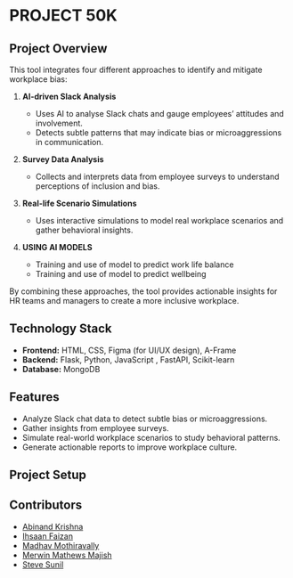 # PROJECT 50K


## Project Overview

This tool integrates four different approaches to identify and mitigate workplace bias:

1. **AI-driven Slack Analysis**  
   - Uses AI to analyse Slack chats and gauge employees’ attitudes and involvement.  
   - Detects subtle patterns that may indicate bias or microaggressions in communication.

2. **Survey Data Analysis**  
   - Collects and interprets data from employee surveys to understand perceptions of inclusion and bias.  

3. **Real-life Scenario Simulations**  
   - Uses interactive simulations to model real workplace scenarios and gather behavioral insights.

4. **USING AI MODELS**
   - Training and use of model to predict work life balance
   - Training and use of model to predict wellbeing
     
By combining these approaches, the tool provides actionable insights for HR teams and managers to create a more inclusive workplace.

## Technology Stack

- **Frontend:** HTML, CSS, Figma (for UI/UX design), A-Frame 
- **Backend:** Flask, Python, JavaScript , FastAPI, Scikit-learn
- **Database:** MongoDB  

## Features

- Analyze Slack chat data to detect subtle bias or microaggressions.  
- Gather insights from employee surveys.  
- Simulate real-world workplace scenarios to study behavioral patterns.
- Generate actionable reports to improve workplace culture.
  
## Project Setup

## Contributors
- [Abinand Krishna](https://github.com/abd2op)
- [Ihsaan Faizan](https://github.com/Ihsaan-f)
- [Madhav Mothiravally](https://github.com/madhavmothiravally5460)
- [Merwin Mathews Majish](https://github.com/merwin-asm)
- [Steve Sunil](https://github.com/Steve-Sunil)
